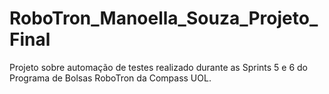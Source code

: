 # RoboTron_Manoella_Souza_Projeto_Final
Projeto sobre automação de testes realizado durante as Sprints 5 e 6 do Programa de Bolsas RoboTron da Compass UOL.
